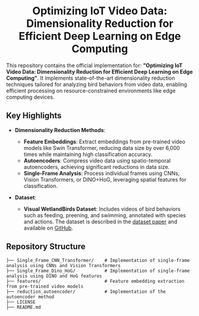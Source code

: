 <h1 align="center">Optimizing IoT Video Data: Dimensionality Reduction for Efficient Deep Learning on Edge Computing</h1>

This repository contains the official implementation for: **"Optimizing IoT Video Data: Dimensionality Reduction for Efficient Deep Learning on Edge Computing"**. It implements state-of-the-art dimensionality reduction techniques tailored for analyzing bird behaviors from video data, enabling efficient processing on resource-constrained environments like edge computing devices.

## Key Highlights

- **Dimensionality Reduction Methods**:
  - **Feature Embeddings**: Extract embeddings from pre-trained video models like Swin Transformer, reducing data size by over 6,000 times while maintaining high classification accuracy.
  - **Autoencoders**: Compress video data using spatio-temporal autoencoders, achieving significant reductions in data size.
  - **Single-Frame Analysis**: Process individual frames using CNNs, Vision Transformers, or DINO+HoG, leveraging spatial features for classification.

- **Dataset**:
  - **Visual WetlandBirds Dataset**: Includes videos of bird behaviors such as feeding, preening, and swimming, annotated with species and actions. The dataset is described in the [dataset paper](https://arxiv.org/abs/2501.08931) and available on [GitHub](https://github.com/3dperceptionlab/Visual-WetlandBirds).

## Repository Structure

```plaintext
├── Single_Frame_CNN_Transformer/    # Implementation of single-frame analysis using CNNs and Vision Transformers
├── Single_Frame_Dino_HoG/           # Implementation of single-frame analysis using DINO and HoG features
├── features/                        # Feature embedding extraction from pre-trained video models
├── reduction_autoencoder/           # Implementation of the autoencoder method
├── LICENSE                          
├── README.md                        
